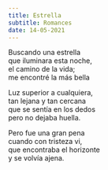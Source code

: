 ```yaml
---
title: Estrella
subtitle: Romances
date: 14-05-2021
---
```


Buscando una estrella  
que iluminara esta noche,  
el camino de la vida;  
me encontré la más bella

Luz superior a cualquiera,  
tan lejana y tan cercana  
que se sentía en los dedos  
pero no dejaba huella.

Pero fue una gran pena  
cuando con tristeza vi,  
que encontraba el horizonte  
y se volvía ajena.

